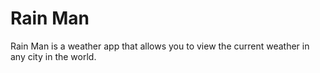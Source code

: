 # Rain Man
Rain Man is a weather app that allows you to view the current weather in any city in the world.

